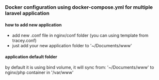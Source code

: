 ### Docker configuration using docker-compose.yml for multiple laravel application

#### how to add new application
- add new .conf file in nginx/conf folder (you can using template from tracey.conf)
- just add your new application folder to '~/Documents/www'

#### application default folder
by default it is using bind volume, it will sync from:
'~/Documents/www' to nginx/php container in '/var/www'